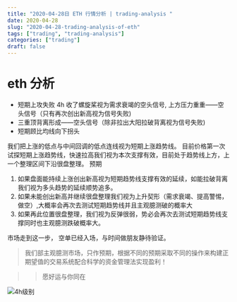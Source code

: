 ```yaml
---
title: "2020-04-28日 ETH 行情分析 | trading-analysis "
date: 2020-04-28
slug: "2020-04-28-trading-analysis-of-eth"
tags: ["trading", "trading-analysis"]
categories: ["trading"]
draft: false
---
```


# eth 分析

- 短期上攻失败 4h 收了螺旋桨视为需求衰竭的空头信号, 上方压力重重——空头信号（只有再次创出新高视为信号失败)
- 三重顶背离形成——空头信号（除非拉出大阳拉破背离视为信号失败)
- 短期顾比均线向下拐头

我们把上涨的低点与中间回调的低点连线视为短期上涨趋势线。
目前价格第一次试探短期上涨趋势线，快速拉高我们视为本次支撑有效，目前处于趋势线上方，上一个整理区间下沿很盘整理。
预期
1. 如果盘面能持续上涨创出新高视为短期趋势线支撑有效的延续，如能拉破背离我们视为多头趋势的延续顺势追多。
2. 如果未能创出新高并继续很盘整理我们视为上升契形（需求衰竭、提高警惕，做空）,大概率会再次去测试短期趋势线并且主观臆测破的概率大
3. 如果再此位置很盘整理，我们视为反弹很弱，势必会再次去测试短期趋势线支撑同时也主观臆测跌破概率大。

市场走到这一步， 空单已经入场，与时间做朋友静待验证。

>我们部主观臆测市场，只作预期，根据不同的预期采取不同的操作来构建正期望值的交易系统配合科学的资金管理法实现盈利！

>> 愿好运与你同在

![4h级别](https://www.tradingview.com/x/nJkVUAdi/)
